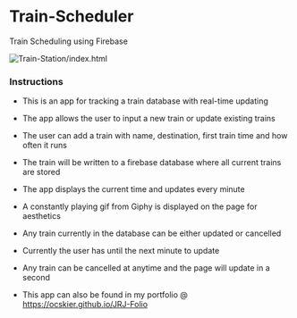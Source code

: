 # Train-Scheduler
Train Scheduling using Firebase

![Train-Station/index.html](assets/images/May-20-202015-13-05.gif)

### Instructions

* This is an app for tracking a train database with real-time updating 

* The app allows the user to input a new train or update existing trains

* The user can add a train with name, destination, first train time and how often it runs
   
* The train will be written to a firebase database where all current trains are stored

* The app displays the current time and updates every minute

* A constantly playing gif from Giphy is displayed on the page for aesthetics

* Any train currently in the database can be either updated or cancelled 

* Currently the user has until the next minute to update

* Any train can be cancelled at anytime and the page will update in a second

* This app can also be found in my portfolio @ https://ocskier.github.io/JRJ-Folio